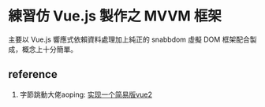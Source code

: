 # 練習仿 Vue.js 製作之 MVVM 框架

主要以 Vue.js 響應式依賴資料處理加上純正的 snabbdom 虛擬 DOM 框架配合製成，概念上十分簡單。


## reference

1. 字節跳動大佬aoping: [实现一个简易版vue2](https://juejin.im/post/6844904003097067527)


